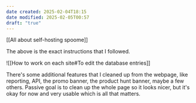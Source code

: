 ```yaml
---
date created: 2025-02-04T18:15
date modified: 2025-02-05T00:57
draft: "true"
---
```


[[All about self-hosting spoome]]

The above is the exact instructions that I followed. 

![[How to work on each site#To edit the database entries]]

There's some additional features that I cleaned up from the webpage, like reporting, API, the promo banner, the product hunt banner, maybe a few others. Passive goal is to clean up the whole page so it looks nicer, but it's okay for now and very usable which is all that matters. 